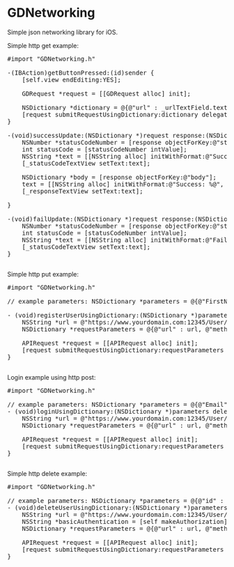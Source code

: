 GDNetworking
============

Simple json networking library for iOS.


Simple http get example:

<pre>
#import "GDNetworking.h"

-(IBAction)getButtonPressed:(id)sender {
    [self.view endEditing:YES];
    
    GDRequest *request = [[GDRequest alloc] init];
    
    NSDictionary *dictionary = @{@"url" : _urlTextField.text, @"method" : @"GET"};
    [request submitRequestUsingDictionary:dictionary delegate:self];
}

-(void)successUpdate:(NSDictionary *)request response:(NSDictionary *)response {
    NSNumber *statusCodeNumber = [response objectForKey:@"statusCode"];
    int statusCode = [statusCodeNumber intValue];
    NSString *text = [[NSString alloc] initWithFormat:@"Success: %d", statusCode];
    [_statusCodeTextView setText:text];
    
    NSDictionary *body = [response objectForKey:@"body"];
    text = [[NSString alloc] initWithFormat:@"Success: %@", body];
    [_responseTextView setText:text];
    
}

-(void)failUpdate:(NSDictionary *)request response:(NSDictionary *)response error:(NSError *)error {
    NSNumber *statusCodeNumber = [response objectForKey:@"statusCode"];
    int statusCode = [statusCodeNumber intValue];
    NSString *text = [[NSString alloc] initWithFormat:@"Fail: %d", statusCode];
    [_statusCodeTextView setText:text];
}

</pre>

Simple http put example:

<pre>
#import "GDNetworking.h"

// example parameters: NSDictionary *parameters = @{@"FirstName" : firstNameText, @"LastName" : lastNameText, @"Email" : emailText, @"Password" : passwordText, @"ConfirmPassword" : passwordText};

- (void)registerUserUsingDictionary:(NSDictionary *)parameters delegate:(id<UpdateDelegate>)delegate {
    NSString *url = @"https://www.yourdomain.com:12345/User/Register";
    NSDictionary *requestParameters = @{@"url" : url, @"method" : @"PUT" , @"headers" : @{@"Content-Type" : @"application/json; charset=utf-8"}, @"parameters" : parameters};
    
    APIRequest *request = [[APIRequest alloc] init];
    [request submitRequestUsingDictionary:requestParameters delegate:delegate];
}

</pre>

Login example using http post:

<pre>
#import "GDNetworking.h"

// example parameters: NSDictionary *parameters = @{@"Email" : emailText, @"Password" : passwordText};
- (void)loginUsingDictionary:(NSDictionary *)parameters delegate:(id<UpdateDelegate>)delegate {
    NSString *url = @"https://www.yourdomain.com:12345/User/Login";
    NSDictionary *requestParameters = @{@"url" : url, @"method" : @"POST" , @"headers" : @{@"Content-Type" : @"application/json; charset=utf-8"}, @"parameters" : parameters};
    
    APIRequest *request = [[APIRequest alloc] init];
    [request submitRequestUsingDictionary:requestParameters delegate:delegate];
}

</pre>

Simple http delete example:

<pre>
#import "GDNetworking.h"

// example parameters: NSDictionary *parameters = @{@"id" : @"1"};
- (void)deleteUserUsingDictionary:(NSDictionary *)parameters delegate:(id<UpdateDelegate>)delegate {
    NSString *url = @"https://www.yourdomain.com:12345/User/Delete"];
    NSString *basicAuthentication = [self makeAuthorization];
    NSDictionary *requestParameters = @{@"url" : url, @"method" : @"DELETE" , @"headers" : @{@"Content-Type" : @"application/json; charset=utf-8", @"Authorization" : basicAuthentication}, @"parameters" : parameters};
    
    APIRequest *request = [[APIRequest alloc] init];
    [request submitRequestUsingDictionary:requestParameters delegate:delegate];
}
</pre>
